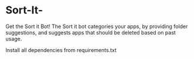 # Sort-It-

Get the Sort it Bot! The Sort it bot categories your apps, by providing folder suggestions, and suggests apps that should be deleted based on past usage.

Install all dependencies from requirements.txt
